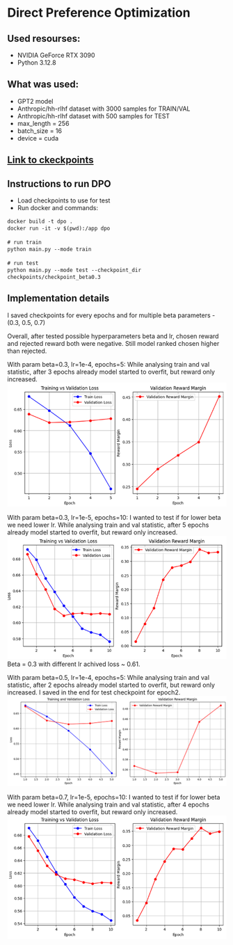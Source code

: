 # Direct Preference Optimization

## Used resourses:
* NVIDIA GeForce RTX 3090
* Python 3.12.8

## What was used:
* GPT2 model
* Anthropic/hh-rlhf dataset with 3000 samples for TRAIN/VAL
* Anthropic/hh-rlhf dataset with 500 samples for TEST
* max_length = 256
* batch_size = 16
* device = cuda

## [Link to ckeckpoints](https://disk.yandex.ru/d/VwVExhptubkUWw)

## Instructions to run DPO
- Load checkpoints to use for test
- Run docker and commands:
```
docker build -t dpo .
docker run -it -v $(pwd):/app dpo

# run train
python main.py --mode train

# run test
python main.py --mode test --checkpoint_dir checkpoints/checkpoint_beta0.3
```


## Implementation details
I saved checkpoints for every epochs and for multiple beta parameters - (0.3, 0.5, 0.7)

Overall, after tested possible hyperparameters beta and lr, chosen reward and rejected reward both were negative. Still model ranked chosen higher than rejected.

With param beta=0.3, lr=1e-4, epochs=5:
While analysing train and val statistic, after 3 epochs already model started to overfit, but reward only increased.
![alt text](assets/beta0.3_1.png)

With param beta=0.3, lr=1e-5, epochs=10:
I wanted to test if for lower beta we need lower lr. 
While analysing train and val statistic, after 5 epochs already model started to overfit, but reward only increased.
![alt text](assets/beta0.3_2.png)
Beta = 0.3 with different lr achived loss ~ 0.61.

With param beta=0.5, lr=1e-4, epochs=5:
While analysing train and val statistic, after 2 epochs already model started to overfit, but reward only increased.
I saved in the end for test checkpoint for epoch2.
![alt text](assets/beta0.5.png)

With param beta=0.7, lr=1e-5, epochs=10:
I wanted to test if for lower beta we need lower lr. 
While analysing train and val statistic, after 4 epochs already model started to overfit, but reward only increased.
![alt text](assets/beta0.7.png)
